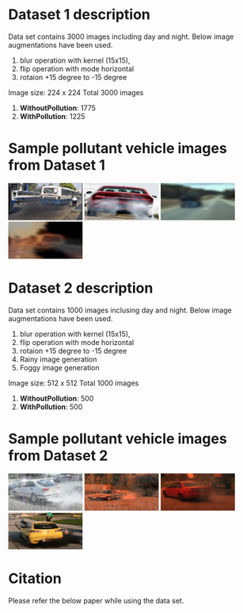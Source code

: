 # Dataset 1 description
Data set contains 3000 images including day and night.
Below image augmentations have been used.
1. blur operation with kernel (15x15), 
2. flip operation with mode horizontal
3. rotaion  +15 degree to -15 degree

Image size: 224 x 224
Total 3000 images
1. **WithoutPollution**: 	1775 
2. **WithPollution**: 	    1225

# Sample pollutant vehicle images from Dataset 1
<img width="150" height="75" src="samples/sample_1_1.jpg"/> <img width="150" height="75" src="samples/sample_1_2.jpg"/> <img width="150" height="75" src="samples/sample_1_3.jpg"/> <img width="150" height="75" src="samples/sample_1_4.jpg"/>

# Dataset 2 description
Data set contains 1000 images inclusing day and night.
Below image augmentations have been used.
1. blur operation with kernel (15x15), 
2. flip operation with mode horizontal
3. rotaion  +15 degree to -15 degree
4. Rainy image generation
5. Foggy image generation

Image size: 512 x 512
Total 1000 images
1. **WithoutPollution**: 	500 
2. **WithPollution**: 	    500
	
	
# Sample pollutant vehicle images from Dataset 2
<img width="150" height="75" src="samples/sample_2_1.png"/> <img width="150" height="75" src="samples/sample_2_2.png"/> <img width="150" height="75" src="samples/sample_2_3.png"/> <img width="150" height="75" src="samples/sample_2_4.png"/>
	
	
# Citation
Please refer the below paper while using the data set.
